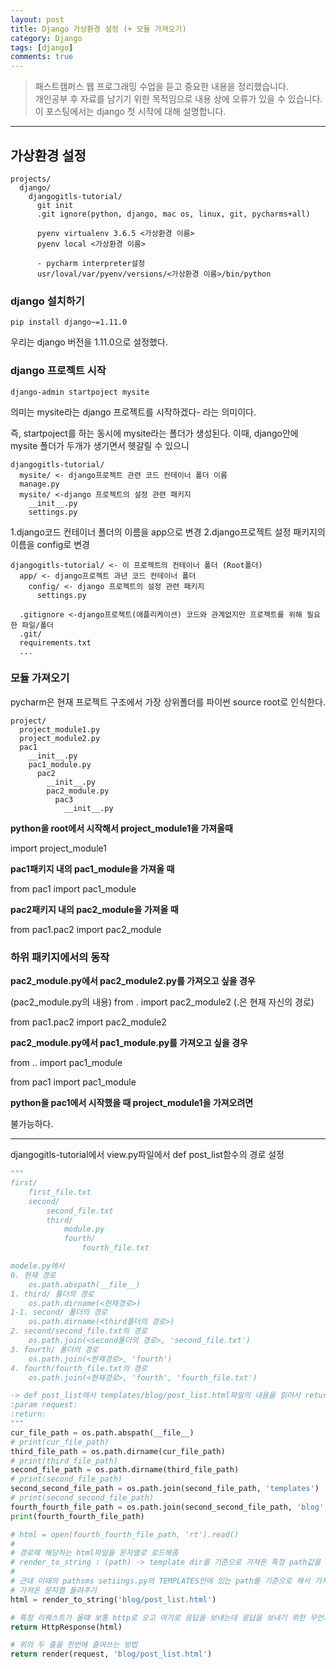 ```yaml
---
layout: post
title: Django 가상환경 설정 (+ 모듈 가져오기)
category: Django
tags: [django]
comments: true
---
```


> 패스트캠퍼스 웹 프로그래밍 수업을 듣고 중요한 내용을 정리했습니다.     
개인공부 후 자료를 남기기 위한 목적임으로 내용 상에 오류가 있을 수 있습니다.      
> 이 포스팅에서는 django 첫 시작에 대해 설명합니다.

<hr>

## 가상환경 설정

```
projects/
  django/
    djangogitls-tutorial/
      git init
      .git ignore(python, django, mac os, linux, git, pycharms+all)

      pyenv virtualenv 3.6.5 <가상환경 이름>
      pyenv local <가상환경 이름>

      - pycharm interpreter설정
      usr/loval/var/pyenv/versions/<가상환경 이름>/bin/python
```

### django 설치하기

```
pip install django~=1.11.0
```
우리는 django 버전을 1.11.0으로 설정했다.


### django 프로젝트 시작

```
django-admin startpoject mysite
```

의미는 mysite라는 django 프로젝트를 시작하겠다- 라는 의미이다.

즉, startpoject를 하는 동시에 mysite라는 폴더가 생성된다.
이때, django안에 mysite 폴더가 두개가 생기면서 헷갈릴 수 있으니

```
djangogitls-tutorial/
  mysite/ <- django프로젝트 관련 코드 컨테이너 폴더 이름
  manage.py
  mysite/ <-django 프로젝트의 설정 관련 패키지
    __init__.py
    settings.py
```

1.django코드 컨테이너 폴더의 이름을 app으로 변경
2.django프로젝트 설정 패키지의 이름을 config로 변경

```
djangogitls-tutorial/ <- 이 프로젝트의 컨테이너 폴더 (Root폴더)
  app/ <- django프로젝트 과년 코드 컨테이너 폴더
    config/ <- django 프로젝트의 설정 관련 패키지
      settings.py

  .gitignore <-django프로젝트(애플리케이션) 코드와 관계없지만 프로젝트를 위해 필요한 파일/폴더
  .git/
  requirements.txt
  ...
```

### 모듈 가져오기

pycharm은 현재 프로젝트 구조에서 가장 상위폴더를 파이썬 source root로 인식한다.

```
project/
  project_module1.py
  project_module2.py
  pac1
    __init__.py
    pac1_module.py
      pac2
        __init__.py
        pac2_module.py
          pac3
            __init__.py
```

**python을 root에서 시작해서 project_module1을 가져올때**

import project_module1

**pac1패키지 내의 pac1_module을 가져올 때**

from pac1 import pac1_module

**pac2패키지 내의 pac2_module을 가져올 때**

from pac1.pac2 import pac2_module

### 하위 패키지에서의 동작
**pac2_module.py에서 pac2_module2.py를 가져오고 싶을 경우**

(pac2_module.py의 내용)
from         . import pac2_module2 (.은 현재 자신의 경로)

from pac1.pac2 import pac2_module2

**pac2_module.py에서 pac1_module.py를 가져오고 싶을 경우**

from   .. import pac1_module

from pac1 import pac1_module

**python을 pac1에서 시작했을 때 project_module1을 가져오려면**

불가능하다.


<hr>
djangogitls-tutorial에서 view.py파일에서 def post_list함수의 경로 설정

```python
"""
first/
    first_file.txt
    second/
        second_file.txt
        third/
            module.py
            fourth/
                fourth_file.txt

modele.py에서
0. 현재 경로
    os.path.abspath(__file__)
1. third/ 폴더의 경로
    os.path.dirname(<현재경로>)
1-1. second/ 폴더의 경로
    os.path.dirname(<third폴더의 경로>)
2. second/second_file.txt의 경로
    os.path.join(<second폴더의 경로>, 'second_file.txt')
3. fourth/ 폴더의 경로
    os.path.join(<현재경로>, 'fourth')
4. fourth/fourth_file.txt의 경로
    os.path.join(<현재경로>, 'fourth', 'fourth_file.txt')

-> def post_list에서 templates/blog/post_list.html파일의 내용을 읽어서 return 해주는 HttpResponse에 전달
:param request:
:return:
"""
cur_file_path = os.path.abspath(__file__)
# print(cur_file_path)
third_file_path = os.path.dirname(cur_file_path)
# print(third_file_path)
second_file_path = os.path.dirname(third_file_path)
# print(second_file_path)
second_second_file_path = os.path.join(second_file_path, 'templates')
# print(second_second_file_path)
fourth_fourth_file_path = os.path.join(second_second_file_path, 'blog', 'post_list.html')
print(fourth_fourth_file_path)

# html = open(fourth_fourth_file_path, 'rt').read()
#
# 경로에 해당하는 html파일을 문자열로 로드해줌
# render_to_string : (path) -> template dir를 기준으로 가져온 특정 path값을 가져온다.
#
# 근데 이때의 pathsms setiings.py의 TEMPLATES안에 있는 path를 기준으로 해서 가져온다.
# 가져온 문자열 돌려주기
html = render_to_string('blog/post_list.html')

# 특정 리퀘스트가 올떄 보통 http로 오고 여기로 응답을 보내는데 응답을 보내기 위한 무언가를 만들어준다.
return HttpResponse(html)  

# 위의 두 줄을 한번에 줄여쓰는 방법
return render(request, 'blog/post_list.html')
```
